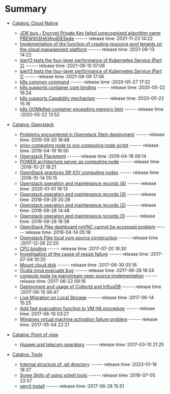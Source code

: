 # Summary

- [Catalog: Cloud Native](./SUMMARY.md)
  - [JDK bug - Encrypt Private Key failed unrecognized algorithm name PBEWithSHA1AndDESede](./cloud-native/jdk-bug.md) ------ release time :2021-11-23 14:22
  - [Implementation of the function of creating resource pool tenants on the cloud management platform](./cloud-native/tenant-cmp.md) ------ release time :2021-09-13 14:22
  - [iperf3 tests the four-layer performance of Kubernetes Service (Part 2)](./cloud-native/test-service-performance-2.md) ------ release time :2021-08-10 07:06
  - [iperf3 tests the four-layer performance of Kubernetes Service (Part 1)](./cloud-native/test-service-performance-1.md) ------ release time :2021-08-09 17:06
  - [k8s common command](./cloud-native/k8s-cmd.md) ------ release time :2020-05-27 17:32
  - [k8s supports container core binding](./cloud-native/cpu-binding.md) ------ release time :2020-05-22 16:24
  - [k8s supports Capability mechanism](./cloud-native/capability.md) ------ release time :2020-05-22 15:18
  - [k8s OOMkilled container exceeding memory limit](./cloud-native/oom.md) ------ release time :2020-05-22 13:52

- [Catalog: Openstack](./SUMMARY.md)
  - [Problems encountered in Openstack Stein deployment](./openstack/deploy-openstack-stein.md) ------ release time :2019-09-20 18:49
  - [sriov computing node to ovs computing node script](./openstack/sriov2ovs.md) ------ release time :2019-04-19 16:50
  - [Openstack Placement](./openstack/placement.md) ------ release time :2019-04-18 09:14
  - [POWER architecture server as computing node](./openstack/power-arch.md) ------ release time :2018-10-21 16:21
  - [OpenStack practices SR-IOV computing nodes](./openstack/sriov.md) ------ release time :2018-10-14 05:15
  - [Openstack operation and maintenance records (4)](./openstack/openstack-op-4.md) ------ release time :2020-01-01 19:13
  - [Openstack operation and maintenance records (3)](./openstack/openstack-op-3.md) ------ release time :2018-09-29 20:28
  - [Openstack operation and maintenance records (2)](./openstack/openstack-op-2.md) ------ release time :2018-08-28 14:48
  - [Openstack operation and maintenance records (1)](./openstack/openstack-op-1.md) ------ release time :2018-08-26 18:38
  - [OpenStack Pike dashboard noVNC cannot be accessed problem](./openstack/novnc-problem.md) ------ release time :2018-04-14 05:18
  - [Openstack Pike local yum source construction](./openstack/openstack-local-yum.md) ------ release time :2017-12-28 22:20
  - [CPU binding](./openstack/cpu-binding.md) ------ release time :2017-07-20 18:30
  - [Investigation of the cause of resize failure](./openstack/resize-fail.md) ------ release time :2017-07-04 10:20
  - [Mount cloud disk](./openstack/mount-cloud-disk.md) ------ release time :2017-06-30 05:16
  - [Ocata nova evacuate bug](./openstack/ocata-nova-evacuate-bug.md) ------ release time :2017-06-28 18:24
  - [compute node ha mainstream open source implementation](./openstack/compute-node-ha.md) ------ release time :2017-06-22 09:16
  - [Deployment and usage of Collectd and InfluxDB](./openstack/collectd-influxdb.md) ------ release time :2017-06-15 06:47
  - [Live Migration on Local Storage](./openstack/live-migration-local.md) ------ release time :2017-06-14 15:25
  - [Add fast evacuation function to VM HA procedure](./openstack/fast-evacuation.md) ------ release time :2017-06-10 03:27
  - [Windows virtual machine activation failure problem](./openstack/vm-activation-failure.md) ------ release time :2017-05-04 22:21

- [Catalog: Point of view](./SUMMARY.md)
  - [Huawei and telecom operators](./point-of-view/huawei-and-operators.md) ------ release time :2017-03-10 21:25

- [Catalog: Tools](./SUMMARY.md)
  - [Internal structure of .git directory](./tools/git-dir.md) ------ release time :2023-01-18 18:37
  - [Some Skills of using xshell tools](./tools/xshell-skill.md) ------ release time :2016-07-05 22:57
  - [gerrit install](./tools/gerrit-install.md) ------ release time :2017-06-28 15:51
